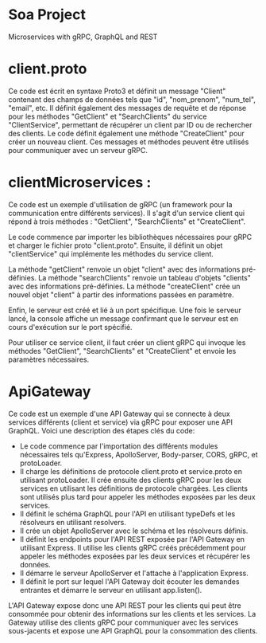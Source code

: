 # Soa Project

Microservices with gRPC, GraphQL and REST

# client.proto

Ce code est écrit en syntaxe Proto3 et définit un message "Client" contenant des champs de données tels que "id", "nom_prenom", "num_tel", "email", etc. Il définit également des messages de requête et de réponse pour les méthodes "GetClient" et "SearchClients" du service "ClientService", permettant de récupérer un client par ID ou de rechercher des clients. Le code définit également une méthode "CreateClient" pour créer un nouveau client. Ces messages et méthodes peuvent être utilisés pour communiquer avec un serveur gRPC.

# clientMicroservices :

Ce code est un exemple d'utilisation de gRPC (un framework pour la communication entre différents services). Il s'agit d'un service client qui répond à trois méthodes : "GetClient", "SearchClients" et "CreateClient".

Le code commence par importer les bibliothèques nécessaires pour gRPC et charger le fichier proto "client.proto". Ensuite, il définit un objet "clientService" qui implémente les méthodes du service client.

La méthode "getClient" renvoie un objet "client" avec des informations pré-définies. La méthode "searchClients" renvoie un tableau d'objets "clients" avec des informations pré-définies. La méthode "createClient" crée un nouvel objet "client" à partir des informations passées en paramètre.

Enfin, le serveur est créé et lié à un port spécifique. Une fois le serveur lancé, la console affiche un message confirmant que le serveur est en cours d'exécution sur le port spécifié.

Pour utiliser ce service client, il faut créer un client gRPC qui invoque les méthodes "GetClient", "SearchClients" et "CreateClient" et envoie les paramètres nécessaires.

# ApiGateway

Ce code est un exemple d'une API Gateway qui se connecte à deux services différents (client et service) via gRPC pour exposer une API GraphQL. Voici une description des étapes clés du code:

- Le code commence par l'importation des différents modules nécessaires tels qu'Express, ApolloServer, Body-parser, CORS, gRPC, et protoLoader.
- Il charge les définitions de protocole client.proto et service.proto en utilisant protoLoader. Il crée ensuite des clients gRPC pour les deux services en utilisant les définitions de protocole chargées. Les clients sont utilisés plus tard pour appeler les méthodes exposées par les deux services.
- Il définit le schéma GraphQL pour l'API en utilisant typeDefs et les résolveurs en utilisant resolvers.
- Il crée un objet ApolloServer avec le schéma et les résolveurs définis.
- Il définit les endpoints pour l'API REST exposée par l'API Gateway en utilisant Express. Il utilise les clients gRPC créés précédemment pour appeler les méthodes exposées par les deux services et récupérer les données.
- Il démarre le serveur ApolloServer et l'attache à l'application Express.
- Il définit le port sur lequel l'API Gateway doit écouter les demandes entrantes et démarre le serveur en utilisant app.listen().

L'API Gateway expose donc une API REST pour les clients qui peut être consommée pour obtenir des informations sur les clients et les services. La Gateway utilise des clients gRPC pour communiquer avec les services sous-jacents et expose une API GraphQL pour la consommation des clients.
